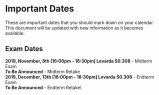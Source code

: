 # Important Dates

These are important dates that you should mark down on your calendar. This document will be updated with new information as it becomes available.

## Exam Dates
**2019, November, 8th [16:00pm - 18:30pm] Lovarda S0.308** - Midterm Exam\
**To Be Announced** - Midterm Retake\
**2019, December, 13th [16:00pm - 18:30pm] Lovarda S0.308** - Endterm Exam\
**To Be Announced** - Endterm Retake\